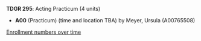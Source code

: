 **TDGR 295**: Acting Practicum (4 units)

- **A00** (Practicum) (time and location TBA) by Meyer, Ursula (A00765508)

[Enrollment numbers over time](./TDGR295.tsv)
